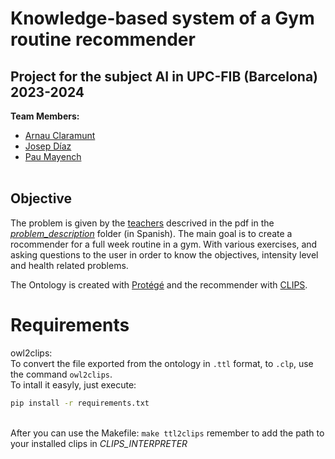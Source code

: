 # Knowledge-based system of a Gym routine recommender<br>

Project for the subject AI in UPC-FIB (Barcelona) 2023-2024<br>
---

**Team Members:**
- [Arnau Claramunt](https://github.com/ArnauCS03)<br>
- [Josep Díaz](https://github.com/Nascarin)<br>
- [Pau Mayench](https://github.com/PauMayench)<br><br>

## Objective
The problem is given by the [teachers](https://www.fib.upc.edu/es/estudios/grados/grado-en-ingenieria-informatica/plan-de-estudios/asignaturas/IA) descrived in the pdf in the [*problem_description*](https://github.com/PauMayench/sbc-gym-routine-recommender/tree/master/problem_description) folder (in Spanish).
The main goal is to create a rocommender for a full week routine in a gym. With various exercises, and asking questions to the user in order to know the objectives, intensity level and health related problems.

The Ontology is created with [Protégé](https://protege.stanford.edu/) and the recommender with [CLIPS](https://www.clipsrules.net/).

# Requirements
owl2clips:<br>
To convert the file exported from the ontology in `.ttl` format, to `.clp`, use the command `owl2clips`.<br>
To intall it easyly, just execute: 
```bash
pip install -r requirements.txt
```
<br>After you can use the Makefile:  `make ttl2clips`  remember to add the path to your installed clips in *CLIPS_INTERPRETER*
